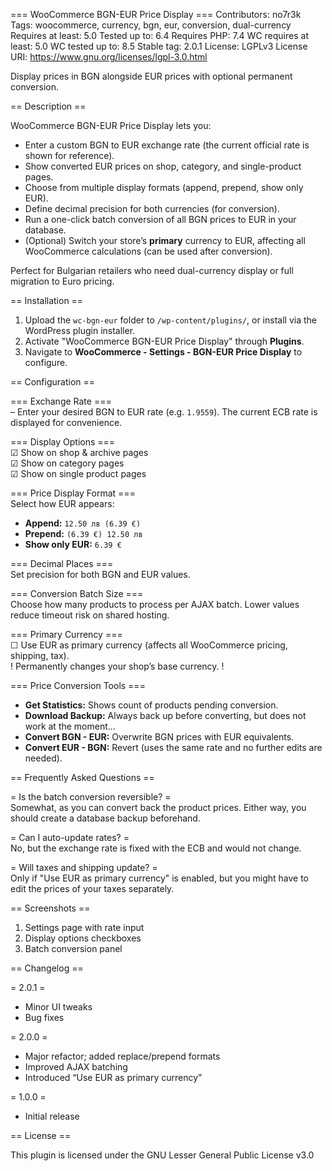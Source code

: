 === WooCommerce BGN-EUR Price Display ===
Contributors: no7r3k
Tags: woocommerce, currency, bgn, eur, conversion, dual-currency
Requires at least: 5.0
Tested up to: 6.4
Requires PHP: 7.4
WC requires at least: 5.0
WC tested up to: 8.5
Stable tag: 2.0.1
License: LGPLv3
License URI: https://www.gnu.org/licenses/lgpl-3.0.html

Display prices in BGN alongside EUR prices with optional permanent conversion.

== Description ==

WooCommerce BGN-EUR Price Display lets you:

* Enter a custom BGN to EUR exchange rate (the current official rate is shown for reference).  
* Show converted EUR prices on shop, category, and single-product pages.  
* Choose from multiple display formats (append, prepend, show only EUR).  
* Define decimal precision for both currencies (for conversion).  
* Run a one-click batch conversion of all BGN prices to EUR in your database.  
* (Optional) Switch your store’s **primary** currency to EUR, affecting all WooCommerce calculations (can be used after conversion).

Perfect for Bulgarian retailers who need dual-currency display or full migration to Euro pricing.

== Installation ==

1. Upload the `wc-bgn-eur` folder to `/wp-content/plugins/`, or install via the WordPress plugin installer.  
2. Activate "WooCommerce BGN-EUR Price Display" through **Plugins**.  
3. Navigate to **WooCommerce - Settings - BGN-EUR Price Display** to configure.

== Configuration ==

=== Exchange Rate ===  
– Enter your desired BGN to EUR rate (e.g. `1.9559`). The current ECB rate is displayed for convenience.

=== Display Options ===  
☑ Show on shop & archive pages  
☑ Show on category pages  
☑ Show on single product pages

=== Price Display Format ===  
Select how EUR appears:  
- **Append:** `12.50 лв (6.39 €)`  
- **Prepend:** `(6.39 €) 12.50 лв`  
- **Show only EUR:** `6.39 €`

=== Decimal Places ===  
Set precision for both BGN and EUR values.

=== Conversion Batch Size ===  
Choose how many products to process per AJAX batch. Lower values reduce timeout risk on shared hosting.

=== Primary Currency ===  
☐ Use EUR as primary currency (affects all WooCommerce pricing, shipping, tax).  
! Permanently changes your shop’s base currency. !

=== Price Conversion Tools ===  
- **Get Statistics:** Shows count of products pending conversion.  
- **Download Backup:** Always back up before converting, but does not work at the moment...
- **Convert BGN - EUR:** Overwrite BGN prices with EUR equivalents.  
- **Convert EUR - BGN:** Revert (uses the same rate and no further edits are needed).

== Frequently Asked Questions ==

= Is the batch conversion reversible? =  
Somewhat, as you can convert back the product prices. Either way, you should create a database backup beforehand.

= Can I auto-update rates? =  
No, but the exchange rate is fixed with the ECB and would not change. 

= Will taxes and shipping update? =  
Only if "Use EUR as primary currency" is enabled, but you might have to edit the prices of your taxes separately.

== Screenshots ==

1. Settings page with rate input  
2. Display options checkboxes  
3. Batch conversion panel

== Changelog ==

= 2.0.1 =  
* Minor UI tweaks
* Bug fixes
  
= 2.0.0 =  
* Major refactor; added replace/prepend formats  
* Improved AJAX batching  
* Introduced “Use EUR as primary currency”  

= 1.0.0 =  
* Initial release

== License ==

This plugin is licensed under the GNU Lesser General Public License v3.0  
